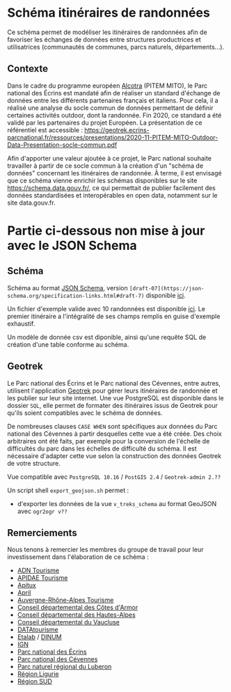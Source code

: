 <MenuSchema />

# Schéma itinéraires de randonnées

Ce schéma permet de modéliser les itinéraires de randonnées afin de favoriser les échanges de données entre structures productrices et utilisatrices (communautés de communes, parcs naturels, départements...).

## Contexte

Dans le cadre du programme européen [Alcotra](https://www.interreg-alcotra.eu/fr/decouvrir-alcotra/les-projets-finances/mito-modeles-integres-pour-le-tourisme-outdoor-dans-lespace) (PITEM MITO), le Parc national des Écrins est mandaté afin de réaliser un standard d'échange de données entre les différents partenaires français et italiens. Pour cela, il a réalisé une analyse du socle commun de données permettant de définir certaines activités outdoor, dont la randonnée. Fin 2020, ce standard a été validé par les partenaires du projet Européen. La présentation de ce référentiel est accessible : https://geotrek.ecrins-parcnational.fr/ressources/presentations/2020-11-PITEM-MITO-Outdoor-Data-Presentation-socle-commun.pdf

Afin d'apporter une valeur ajoutée à ce projet, le Parc national souhaite travailler à partir de ce socle commun à la création d'un "schéma de données" concernant les itinéraires de randonnée. À terme, il est envisagé que ce schéma vienne enrichir les schémas disponibles sur le site https://schema.data.gouv.fr/, ce qui permettait de publier facilement des données standardisées et interopérables en open data, notamment sur le site data.gouv.fr.

# Partie ci-dessous non mise à jour avec le JSON Schema

## Schéma

Schéma au format [JSON Schema](https://json-schema.org/), version `[draft-07](https://json-schema.org/specification-links.html#draft-7)` disponible [ici](https://github.com/PnX-SI/schema_randonnee/blob/master/schema.json).

Un fichier d'exemple valide avec 10 randonnées est disponible [ici](https://github.com/PnX-SI/schema_randonnee/blob/master/exemple-valide.csv). Le premier itinéraire a l'intégralité de ses champs remplis en guise d'exemple exhaustif.

Un modèle de donnée csv est diponible, ainsi qu'une requête SQL de création d'une table conforme au schéma.


## Geotrek

Le Parc national des Écrins et le Parc national des Cévennes, entre autres, utilisent l'application [Geotrek](https://github.com/GeotrekCE) pour gérer leurs itinéraires de randonnée et les publier sur leur site internet. Une vue PostgreSQL est disponible dans le dossier `SQL`, elle permet de formater des itinéraires issus de Geotrek pour qu'ils soient compatibles avec le schéma de données.

De nombreuses clauses `CASE WHEN` sont spécifiques aux données du Parc national des Cévennes à partir desquelles cette vue a été créée. Des choix arbitraires ont été faits, par exemple pour la conversion de l'échelle de difficultés du parc dans les échelles de difficulté du schéma. Il est nécessaire d'adapter cette vue selon la construction des données Geotrek de votre structure.

Vue compatible avec `PostgreSQL 10.16` / `PostGIS 2.4` / `Geotrek-admin 2.??`

Un script shell `export_geojson.sh` permet :

* d'exporter les données de la vue `v_treks_schema` au format GeoJSON avec `ogr2ogr v??`



## Remerciements

Nous tenons à remercier les membres du groupe de travail pour leur investissement dans l'élaboration de ce schéma :

* [ADN Tourisme](https://www.adn-tourisme.fr/)
* [APIDAE Tourisme](https://www.apidae-tourisme.com/)
* [Apitux](http://www.apitux.com/)
* [April](https://www.april.org/)
* [Auvergne-Rhône-Alpes Tourisme](https://www.auvergnerhonealpes-tourisme.com/)
* [Conseil départemental des Côtes d'Armor](https://cotesdarmor.fr/)
* [Conseil départemental des Hautes-Alpes](https://www.hautes-alpes.fr/)
* [Conseil départemental du Vaucluse](https://www.vaucluse.fr/)
* [DATAtourisme](https://www.datatourisme.gouv.fr/)
* [Etalab](https://www.etalab.gouv.fr/) / [DINUM](https://www.numerique.gouv.fr/)
* [IGN](https://www.ign.fr/)
* [Parc national des Écrins](https://www.ecrins-parcnational.fr/)
* [Parc national des Cévennes](https://www.cevennes-parcnational.fr/)
* [Parc naturel régional du Luberon](https://www.parcduluberon.fr/)
* [Région Ligurie](https://www.regione.liguria.it/)
* [Région SUD](https://www.maregionsud.fr/)